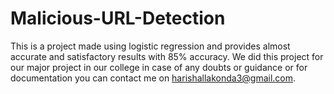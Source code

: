 # Malicious-URL-Detection
This is a project made using logistic regression and provides almost accurate and satisfactory results with 85% accuracy.
We did this project for our major project in our college
in case of any doubts or guidance or for documentation you can contact me on harishallakonda3@gmail.com.
